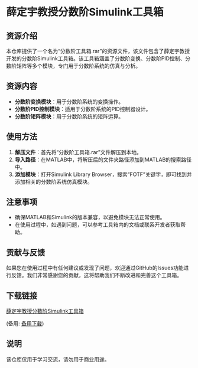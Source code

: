 # 薛定宇教授分数阶Simulink工具箱

## 资源介绍

本仓库提供了一个名为“分数阶工具箱.rar”的资源文件，该文件包含了薛定宇教授开发的分数阶Simulink工具箱。该工具箱涵盖了分数阶变换、分数阶PID控制、分数阶矩阵等多个模块，专门用于分数阶系统的仿真与分析。

## 资源内容

- **分数阶变换模块**：用于分数阶系统的变换操作。
- **分数阶PID控制模块**：适用于分数阶系统的PID控制器设计。
- **分数阶矩阵模块**：用于分数阶系统的矩阵运算。

## 使用方法

1. **解压文件**：首先将“分数阶工具箱.rar”文件解压到本地。
2. **导入路径**：在MATLAB中，将解压后的文件夹路径添加到MATLAB的搜索路径中。
3. **添加模块**：打开Simulink Library Browser，搜索“FOTF”关键字，即可找到并添加相关的分数阶系统仿真模块。

## 注意事项

- 确保MATLAB和Simulink的版本兼容，以避免模块无法正常使用。
- 在使用过程中，如遇到问题，可以参考工具箱内的文档或联系开发者获取帮助。

## 贡献与反馈

如果您在使用过程中有任何建议或发现了问题，欢迎通过GitHub的Issues功能进行反馈。我们非常感谢您的贡献，这将帮助我们不断改进和完善这个工具箱。

## 下载链接
[薛定宇教授分数阶Simulink工具箱](https://pan.quark.cn/s/b266d1bbf659) 

(备用: [备用下载](https://pan.baidu.com/s/1yYRw8MDRJA5-QWHT7xNTaA?pwd=1234))

## 说明

该仓库仅用于学习交流，请勿用于商业用途。
